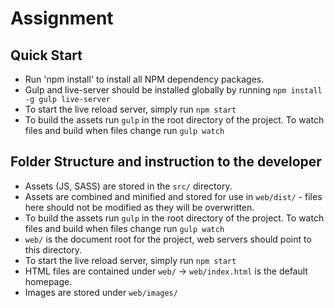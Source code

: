 Assignment
=========================
## Quick Start ##

 -  Run 'npm install' to install all NPM dependency packages.
 -  Gulp and live-server should be installed globally by running `npm install -g gulp live-server`
 -  To start the live reload server, simply run `npm start`
 -  To build the assets run `gulp` in the root directory of the project. To watch files and build when files change run `gulp watch`

## Folder Structure and instruction to the developer ##

 -  Assets (JS, SASS) are stored in the `src/` directory.
 -  Assets are combined and minified and stored for use in `web/dist/` - files here should not be modified as they will be overwritten.
 -  To build the assets run `gulp` in the root directory of the project. To watch files and build when files change run `gulp watch`
 -  `web/` is the document root for the project, web servers should point to this directory.
 -  To start the live reload server, simply run `npm start`
 -  HTML files are contained under `web/` -> `web/index.html` is the default homepage.
 -  Images are stored under `web/images/`

